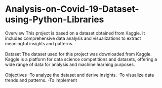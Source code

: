 # Analysis-on-Covid-19-Dataset-using-Python-Libraries
Overview
This project is based on a dataset obtained from Kaggle. It includes comprehensive data analysis and visualizations to extract meaningful insights and patterns.
<br>
<br>
Dataset
The dataset used for this project was downloaded from Kaggle. Kaggle is a platform for data science competitions and datasets, offering a wide range of data for analysis and machine learning purposes.
<br>
<br>
Objectives
   -To analyze the dataset and derive insights.
   -To visualize data trends and patterns.
   -To implement
